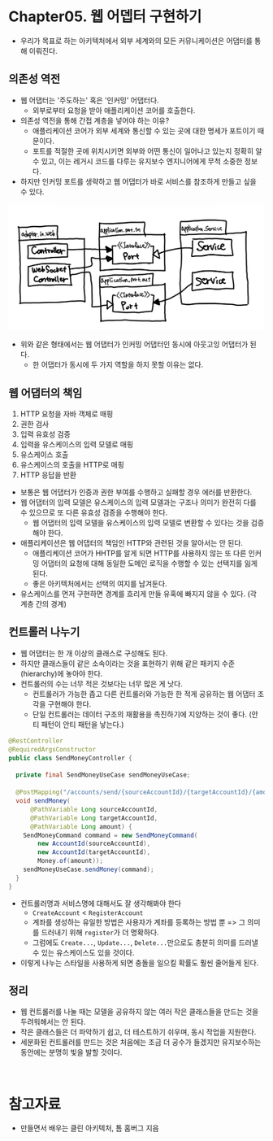 # Chapter05. 웹 어뎁터 구현하기

- 우리가 목표로 하는 아키텍처에서 외부 세계와의 모든 커뮤니케이션은 어댑터를 통해 이뤄진다.

## 의존성 역전

- 웹 어댑터는 '주도하는' 혹은 '인커밍' 어댑터다.
  - 외부로부터 요청을 받아 애플리케이션 코어를 호출한다.
- 의존성 역전을 통해 간접 계층을 넣어야 하는 이유?
  - 애플리케이션 코어가 외부 세계와 통신할 수 있는 곳에 대한 명세가 포트이기 때문이다.
  - 포트를 적절한 곳에 위치시키면 외부와 어떤 통신이 일어나고 있는지 정확히 알 수 있고, 이는 레거시 코드를 다루는 유지보수 엔지니어에게 무척 소중한 정보다.
- 하지만 인커밍 포트를 생략하고 웹 어댑터가 바로 서비스를 참조하게 만들고 싶을 수 있다.

<img src="img/web_adapter01.jpg">

- 위와 같은 형태에서는 웹 어댑터가 인커밍 어댑터인 동시에 아웃고잉 어댑터가 된다.
  - 한 어댑터가 동시에 두 가지 역할을 하지 못할 이유는 없다.

## 웹 어댑터의 책임

1. HTTP 요청을 자바 객체로 매핑
2. 권한 검사
3. 입력 유효성 검증
4. 입력을 유스케이스의 입력 모델로 매핑
5. 유스케이스 호출
6. 유스케이스의 호출을 HTTP로 매핑
7. HTTP 응답을 반환

- 보통은 웹 어댑터가 인증과 권한 부여를 수행하고 실패할 경우 에러를 반환한다.
- 웹 어댑터의 입력 모델은 유스케이스의 입력 모델과는 구조나 의미가 완전히 다를 수 있으므로 또 다른 유효성 검증을 수행해야 한다.
  - 웹 어댑터의 입력 모델을 유스케이스의 입력 모델로 변환할 수 있다는 것을 검증해야 한다.
- 애플리케이션은 웹 어댑터의 책임인 HTTP와 관련된 것을 알아서는 안 된다.
  - 애플리케이션 코어가 HHTP를 알게 되면 HTTP를 사용하지 않는 또 다른 인커밍 어댑터의 요청에 대해 동일한 도메인 로직을 수행할 수 있는 선택지를 잃게 된다.
  - 좋은 아키텍처에서는 선택의 여지를 남겨둔다.
- 유스케이스를 먼저 구현하면 경계를 흐리게 만들 유혹에 빠지지 않을 수 있다. (각 계층 간의 경계)

## 컨트롤러 나누기

- 웹 어댑터는 한 개 이상의 클래스로 구성해도 된다.
- 하지만 클래스들이 같은 소속이라는 것을 표현하기 위해 같은 패키지 수준(hierarchy)에 놓아야 한다.
- 컨트롤러의 수는 너무 적은 것보다는 너무 많은 게 낫다.
  - 컨트롤러가 가능한 좁고 다른 컨트롤러와 가능한 한 적게 공유하는 웹 어댑터 조각을 구현해야 한다.
  - 단일 컨트롤러는 데이터 구조의 재활용을 촉진하기에 지양하는 것이 좋다. (안티 패턴이 안티 패턴을 낳는다.)

```java
@RestController
@RequiredArgsConstructor
public class SendMoneyController {

  private final SendMoneyUseCase sendMoneyUseCase;

  @PostMapping("/accounts/send/{sourceAccountId}/{targetAccountId}/{amount}")
  void sendMoney(
      @PathVariable Long sourceAccountId,
      @PathVariable Long targetAccountId,
      @PathVariable Long amount) {
    SendMoneyCommand command = new SendMoneyCommand(
        new AccountId(sourceAccountId),
        new AccountId(targetAccountId),
        Money.of(amount));
    sendMoneyUseCase.sendMoney(command);
  }
}
```

- 컨트롤러명과 서비스명에 대해서도 잘 생각해봐야 한다
  - `CreateAccount` < `RegisterAccount`
  - 계좌를 생성하는 유일한 방법은 사용자가 계좌를 등록하는 방법 뿐 => 그 의미를 드러내기 위해 `register`가 더 명확하다.
  - 그럼에도 `Create...`, `Update...`, `Delete...`만으로도 충분히 의미를 드러낼 수 있는 유스케이스도 있을 것이다.
- 이렇게 나누는 스타일을 사용하게 되면 충돌을 일으킬 확률도 훨씬 줄어들게 된다.

## 정리

- 웹 컨트롤러를 나눌 때는 모델을 공유하지 않는 여러 작은 클래스들을 만드는 것을 두려워해서는 안 된다.
- 작은 클래스들은 더 파악하기 쉽고, 더 테스트하기 쉬우며, 동시 작업을 지원한다.
- 세분화된 컨트롤러를 만드는 것은 처음에는 조금 더 공수가 들겠지만 유지보수하는 동안에는 분명히 빛을 발할 것이다.

<br/>

# 참고자료

- 만들면서 배우는 클린 아키텍처, 톰 홈버그 지음
